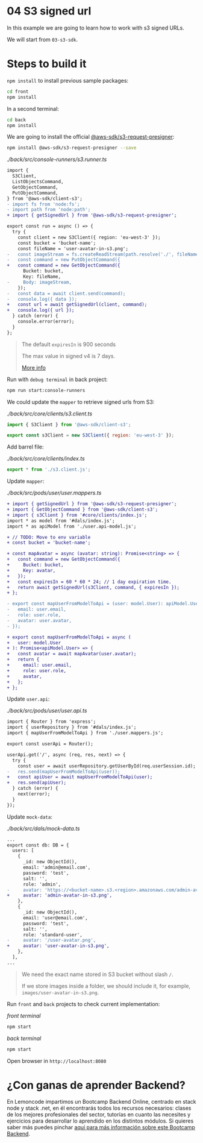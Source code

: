 # 04 S3 signed url

In this example we are going to learn how to work with s3 signed URLs.

We will start from `03-s3-sdk`.

# Steps to build it

`npm install` to install previous sample packages:

```bash
cd front
npm install

```

In a second terminal:

```bash
cd back
npm install

```

We are going to install the official [@aws-sdk/s3-request-presigner](https://www.npmjs.com/package/@aws-sdk/s3-request-presigner):

```bash
npm install @aws-sdk/s3-request-presigner --save

```

_./back/src/console-runners/s3.runner.ts_

```diff
import {
  S3Client,
  ListObjectsCommand,
  GetObjectCommand,
  PutObjectCommand,
} from '@aws-sdk/client-s3';
- import fs from 'node:fs';
- import path from 'node:path';
+ import { getSignedUrl } from '@aws-sdk/s3-request-presigner';

export const run = async () => {
  try {
    const client = new S3Client({ region: 'eu-west-3' });
    const bucket = 'bucket-name';
    const fileName = 'user-avatar-in-s3.png';
-   const imageStream = fs.createReadStream(path.resolve('./', fileName));
-   const command = new PutObjectCommand({
+   const command = new GetObjectCommand({
      Bucket: bucket,
      Key: fileName,
-     Body: imageStream,
    });
-   const data = await client.send(command);
-   console.log({ data });
+   const url = await getSignedUrl(client, command);
+   console.log({ url });
  } catch (error) {
    console.error(error);
  }
};

```

> The default `expiresIn` is 900 seconds
>
> The max value in signed v4 is 7 days.
>
> [More info](https://docs.aws.amazon.com/AmazonS3/latest/API/sigv4-query-string-auth.html)

Run with `debug terminal` in back project:

```bash
npm run start:console-runners

```

We could update the `mapper` to retrieve signed urls from S3:

_./back/src/core/clients/s3.client.ts_

```javascript
import { S3Client } from '@aws-sdk/client-s3';

export const s3Client = new S3Client({ region: 'eu-west-3' });

```

Add barrel file:

_./back/src/core/clients/index.ts_

```javascript
export * from './s3.client.js';

```

Update `mapper`:

_./back/src/pods/user/user.mappers.ts_

```diff
+ import { getSignedUrl } from '@aws-sdk/s3-request-presigner';
+ import { GetObjectCommand } from '@aws-sdk/client-s3';
+ import { s3Client } from '#core/clients/index.js';
import * as model from '#dals/index.js';
import * as apiModel from './user.api-model.js';

+ // TODO: Move to env variable
+ const bucket = 'bucket-name';

+ const mapAvatar = async (avatar: string): Promise<string> => {
+   const command = new GetObjectCommand({
+     Bucket: bucket,
+     Key: avatar,
+   });
+   const expiresIn = 60 * 60 * 24; // 1 day expiration time.
+   return await getSignedUrl(s3Client, command, { expiresIn });
+ };

- export const mapUserFromModelToApi = (user: model.User): apiModel.User => ({
-   email: user.email,
-   role: user.role,
-   avatar: user.avatar,
- });

+ export const mapUserFromModelToApi = async (
+   user: model.User
+ ): Promise<apiModel.User> => {
+   const avatar = await mapAvatar(user.avatar);
+   return {
+     email: user.email,
+     role: user.role,
+     avatar,
+   };
+ };


```

Update `user.api`:

_./back/src/pods/user/user.api.ts_

```diff
import { Router } from 'express';
import { userRepository } from '#dals/index.js';
import { mapUserFromModelToApi } from './user.mappers.js';

export const userApi = Router();

userApi.get('/', async (req, res, next) => {
  try {
    const user = await userRepository.getUserById(req.userSession.id);
-   res.send(mapUserFromModelToApi(user));
+   const apiUser = await mapUserFromModelToApi(user);
+   res.send(apiUser);
  } catch (error) {
    next(error);
  }
});

```

Update `mock-data`:

_./back/src/dals/mock-data.ts_

```diff
...
export const db: DB = {
  users: [
    {
      _id: new ObjectId(),
      email: 'admin@email.com',
      password: 'test',
      salt: '',
      role: 'admin',
-     avatar: 'https://<bucket-name>.s3.<region>.amazonaws.com/admin-avatar-in-s3.png',
+     avatar: 'admin-avatar-in-s3.png',
    },
    {
      _id: new ObjectId(),
      email: 'user@email.com',
      password: 'test',
      salt: '',
      role: 'standard-user',
-     avatar: '/user-avatar.png',
+     avatar: 'user-avatar-in-s3.png',
    },
  ],
...
```

> We need the exact name stored in S3 bucket without slash `/`.
>
> If we store images inside a folder, we should include it, for example, `images/user-avatar-in-s3.png`.

Run `front` and `back` projects to check current implementation:

_front terminal_

```bash
npm start

```

_back terminal_

```bash
npm start

```

Open browser in `http://localhost:8080`

# ¿Con ganas de aprender Backend?

En Lemoncode impartimos un Bootcamp Backend Online, centrado en stack node y stack .net, en él encontrarás todos los recursos necesarios: clases de los mejores profesionales del sector, tutorías en cuanto las necesites y ejercicios para desarrollar lo aprendido en los distintos módulos. Si quieres saber más puedes pinchar [aquí para más información sobre este Bootcamp Backend](https://lemoncode.net/bootcamp-backend#bootcamp-backend/banner).
